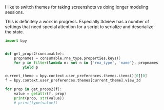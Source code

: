 I like to switch themes for taking screenshots vs doing longer modeling sessions.

This is definitely a work in progress. Especially 3dview has a number of settings that need special attention for a script to serialize and deserialize the state.

```python
import bpy


def get_props2(consumable):
    propnames = consumable.rna_type.properties.keys()
    for p in filter(lambda n: not n in {'rna_type', 'name'}, propnames):
        yield p

current_theme = bpy.context.user_preferences.themes.items()[0][0]  
f = bpy.context.user_preferences.themes[current_theme].view_3d

for prop in get_props2(f):
    value = getattr(f, prop)
    print(prop, str(value))
    # print(type(value))
```